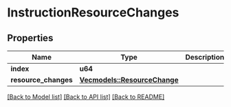 # InstructionResourceChanges

## Properties

Name | Type | Description | Notes
------------ | ------------- | ------------- | -------------
**index** | **u64** |  | 
**resource_changes** | [**Vec<models::ResourceChange>**](ResourceChange.md) |  | 

[[Back to Model list]](../README.md#documentation-for-models) [[Back to API list]](../README.md#documentation-for-api-endpoints) [[Back to README]](../README.md)


